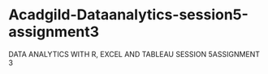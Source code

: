 # Acadgild-Dataanalytics-session5-assignment3
DATA ANALYTICS WITH R, EXCEL AND TABLEAU SESSION 5ASSIGNMENT 3
